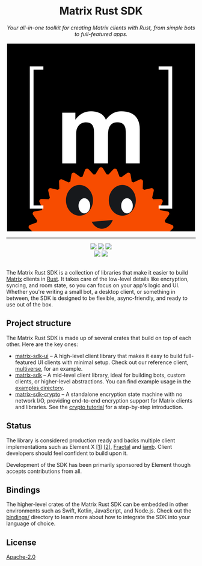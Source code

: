 <h1 align="center">Matrix Rust SDK</h1>
<div align="center">
    <i>Your all-in-one toolkit for creating Matrix clients with Rust, from simple bots to full-featured apps.</i>
    <br/><br/>
    <img src="contrib/logo.svg">
    <br>
    <hr>
    <a href="https://github.com/matrix-org/matrix-rust-sdk/releases">
        <img src="https://img.shields.io/github/v/release/matrix-org/matrix-rust-sdk?style=flat&labelColor=1C2E27&color=66845F&logo=GitHub&logoColor=white"></a>
    <a href="https://crates.io/crates/matrix-sdk/">
        <img src="https://img.shields.io/crates/v/matrix-sdk?style=flat&labelColor=1C2E27&color=66845F&logo=Rust&logoColor=white"></a>
    <a href="https://codecov.io/gh/matrix-org/matrix-rust-sdk">
        <img src="https://img.shields.io/codecov/c/gh/matrix-org/matrix-rust-sdk?style=flat&labelColor=1C2E27&color=66845F&logo=Codecov&logoColor=white"></a>
    <br>
    <a href="https://docs.rs/matrix-sdk/">
        <img src="https://img.shields.io/docsrs/matrix-sdk?style=flat&labelColor=1C2E27&color=66845F&logo=Rust&logoColor=white"></a>
    <a href="https://github.com/matrix-org/matrix-rust-sdk/actions/workflows/ci.yml">
        <img src="https://img.shields.io/github/actions/workflow/status/matrix-org/matrix-rust-sdk/ci.yml?style=flat&labelColor=1C2E27&color=66845F&logo=GitHub%20Actions&logoColor=white"></a>
    <br>
    <br>
</div>


The Matrix Rust SDK is a collection of libraries that make it easier to build
[Matrix] clients in [Rust]. It takes care of the low-level details like encryption,
syncing, and room state, so you can focus on your app's logic and UI. Whether
you're writing a small bot, a desktop client, or something in between, the SDK
is designed to be flexible, async-friendly, and ready to use out of the box.

[Matrix]: https://matrix.org/
[Rust]: https://www.rust-lang.org/

## Project structure

The Matrix Rust SDK is made up of several crates that build on top of each other. Here are the key ones:

- [matrix-sdk-ui](https://docs.rs/matrix-sdk-ui/latest/matrix_sdk_ui/) – A high-level client library that makes it easy to build
  full-featured UI clients with minimal setup. Check out our reference client,
  [multiverse](https://github.com/matrix-org/matrix-rust-sdk/tree/main/labs/multiverse), for an example.
- [matrix-sdk](https://docs.rs/matrix-sdk/latest/matrix_sdk/) – A mid-level client library, ideal for building bots, custom
  clients, or higher-level abstractions. You can find example usage in the
  [examples directory](https://github.com/matrix-org/matrix-rust-sdk/tree/main/examples).
- [matrix-sdk-crypto](https://docs.rs/matrix-sdk-crypto/latest/matrix_sdk_crypto/) – A standalone encryption state machine with no network I/O,
  providing end-to-end encryption support for Matrix clients and libraries.
  See the [crypto tutorial](https://docs.rs/matrix-sdk-crypto/latest/matrix_sdk_crypto/tutorial/index.html)
  for a step-by-step introduction.

## Status

The library is considered production ready and backs multiple client
implementations such as Element X
[[1]](https://github.com/element-hq/element-x-ios)
[[2]](https://github.com/element-hq/element-x-android),
[Fractal](https://gitlab.gnome.org/World/fractal) and [iamb](https://github.com/ulyssa/iamb). Client developers should feel
confident to build upon it.

Development of the SDK has been primarily sponsored by Element though accepts
contributions from all.

## Bindings

The higher-level crates of the Matrix Rust SDK can be embedded in other
environments such as Swift, Kotlin, JavaScript, and Node.js. Check out the
[bindings/](./bindings/) directory to learn more about how to integrate the SDK
into your language of choice.

## License

[Apache-2.0](https://www.apache.org/licenses/LICENSE-2.0)
